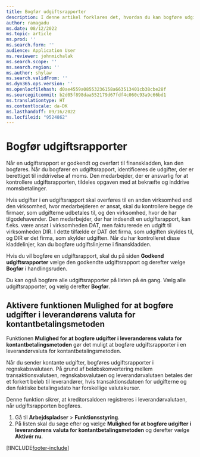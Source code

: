 ```yaml
---
title: Bogfør udgiftsrapporter
description: I denne artikel forklares det, hvordan du kan bogføre udgiftsrapporter.
author: ramagadu
ms.date: 08/12/2022
ms.topic: article
ms.prod: ''
ms.search.form: ''
audience: Application User
ms.reviewer: johnmichalak
ms.search.scope: ''
ms.search.region: ''
ms.author: shylaw
ms.search.validFrom: ''
ms.dyn365.ops.version: ''
ms.openlocfilehash: d0ae4559a08553236158a663513401cb38cbe28f
ms.sourcegitcommit: b2d05f898daa552179d67fdf4c060c93a9c66bd1
ms.translationtype: HT
ms.contentlocale: da-DK
ms.lasthandoff: 09/16/2022
ms.locfileid: "9524862"
---
```

# <a name="post-expense-reports"></a>Bogfør udgiftsrapporter

Når en udgiftsrapport er godkendt og overført til finanskladden, kan den bogføres. Når du bogfører en udgiftsrapport, identificeres de udgifter, der er berettiget til inddrivelse af moms. Den medarbejder, der er ansvarlig for at kontrollere udgiftsrapporten, tildeles opgaven med at bekræfte og inddrive momsbetalinger.

Hvis udgifter i en udgiftsrapport skal overføres til en anden virksomhed end den virksomhed, hvor medarbejderen er ansat, skal du kontrollere begge de firmaer, som udgifterne udbetales til, og den virksomhed, hvor de har tilgodehavender. Den medarbejder, der har indsendt en udgiftsrapport, kan f.eks. være ansat i virksomheden DAT, men fakturerede en udgift til virksomheden DIR. I dette tilfælde er DAT det firma, som udgiften skyldes til, og DIR er det firma, som skylder udgiften. Når du har kontrolleret disse kladdelinjer, kan du bogføre udgiftslinjerne i finanskladden.

Hvis du vil bogføre en udgiftsrapport, skal du på siden **Godkend udgiftsrapporter** vælge den godkendte udgiftsrapport og derefter vælge **Bogfør** i handlingsruden.

Du kan også bogføre alle udgiftsrapporter på listen på én gang. Vælg alle udgiftsrapporter, og vælg derefter **Bogfør**.

## <a name="enable-the-ability-to-post-expense-liability-in-vendor-currency-for-cash-payment-method-feature"></a>Aktivere funktionen Mulighed for at bogføre udgifter i leverandørens valuta for kontantbetalingsmetoden

Funktionen **Mulighed for at bogføre udgifter i leverandørens valuta for kontantbetalingsmetoden** gør det muligt at bogføre udgiftsrapporter i en leverandørvaluta for kontantbetalingsmetoden.

Når du sender kontante udgifter, bogføres udgiftsrapporter i regnskabsvalutaen. På grund af beløbskonvertering mellem transaktionsvalutaen, regnskabsvalutaen og leverandørvalutaen betales der et forkert beløb til leverandører, hvis transaktionsdatoen for udgifterne og den faktiske betalingsdato har forskellige valutakurser.

Denne funktion sikrer, at kreditorsaldoen registreres i leverandørvalutaen, når udgiftsrapporten bogføres.

1. Gå til **Arbejdspladser** \> **Funktionsstyring**.
2. På listen skal du søge efter og vælge **Mulighed for at bogføre udgifter i leverandørens valuta for kontantbetalingsmetoden** og derefter vælge **Aktivér nu**.

[!INCLUDE[footer-include](../includes/footer-banner.md)]

